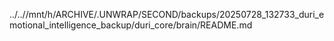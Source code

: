 ../..//mnt/h/ARCHIVE/.UNWRAP/SECOND/backups/20250728_132733_duri_emotional_intelligence_backup/duri_core/brain/README.md